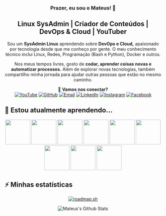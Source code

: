 <h3 align="center">
  Prazer, eu sou o Mateus! 👋
</h3>
  
<h2 align="center">
    Linux SysAdmin | Criador de Conteúdos | DevOps & Cloud | YouTuber
</h2>

<div align="center">

Sou um **SysAdmin Linux** aprendendo sobre **DevOps e Cloud,** apaixonado por tecnologia desde que me conheço por gente. O meu conhecimento técnico inclui Linux, Redes, Programação (Bash e Python), Docker e outros.

Nos meus tempos livres, gosto de **codar, aprender coisas novas e automatizar processos.** Além de explorar novas tecnologias, também compartilho minha jornada para ajudar outras pessoas que estão no mesmo caminho.  

🔹 **Vamos nos conectar?** <br>
[![YouTube](https://img.shields.io/badge/YouTube-red?style=for-the-badge&logo=youtube&logoColor=white)](https://youtube.com/@mateussebastiaoms) [![GitHub](https://img.shields.io/badge/GitHub-black?style=for-the-badge&logo=github&logoColor=white)](https://github.com/Mateus-Sebastiao) [![Email](https://img.shields.io/badge/Gmail-EA4335?style=for-the-badge&logo=gmail&logoColor=white)](mailto:network.mateussebastiao@gmail.com) [![LinkedIn](https://img.shields.io/badge/LinkedIn-blue?style=for-the-badge&logo=linkedin&logoColor=white)](https://linkedin.com/in/mateus-sebastiao) [![Instagram](https://img.shields.io/badge/Instagram-orange?style=for-the-badge&logo=instagram&logoColor=white)](https://instagram.com/mateus_sebastiao11) [![Facebook](https://img.shields.io/badge/Facebook-blue?style=for-the-badge&logo=facebook&logoColor=white)](https://facebook.com/mateussebastiaoms) 

</div>

## 🌱 Estou atualmente aprendendo...

<div align="center">
  
<img src="https://cdn.jsdelivr.net/gh/devicons/devicon@latest/icons/prometheus/prometheus-plain-wordmark.svg" width="80" height="80" /> <img src="https://cdn.jsdelivr.net/gh/devicons/devicon@latest/icons/grafana/grafana-original-wordmark.svg" width="80" height="80" /> <img src="https://cdn.jsdelivr.net/gh/devicons/devicon@latest/icons/kubernetes/kubernetes-original-wordmark.svg" width="80" height="80" /> <img src="https://cdn.jsdelivr.net/gh/devicons/devicon@latest/icons/gitlab/gitlab-original-wordmark.svg" width="80" height="80" /> <img src="https://cdn.jsdelivr.net/gh/devicons/devicon@latest/icons/jenkins/jenkins-original.svg" width="80" height="80" /> <img src="https://cdn.jsdelivr.net/gh/devicons/devicon@latest/icons/vagrant/vagrant-original.svg" width="80" height="80" /> <img src="https://cdn.jsdelivr.net/gh/devicons/devicon@latest/icons/amazonwebservices/amazonwebservices-original-wordmark.svg" width="80" height="80" /> <img src="https://cdn.jsdelivr.net/gh/devicons/devicon@latest/icons/terraform/terraform-original.svg" width="80" height="80" /> <img src="https://cdn.jsdelivr.net/gh/devicons/devicon@latest/icons/ansible/ansible-original.svg" width="80" height="80" />          

</div>

## ⚡ Minhas estatísticas

<div align="center">
  <div style="display: flex; justify-content: center; gap: 10px;">
    <a href="https://roadmap.sh"><img src="https://roadmap.sh/card/wide/681b0d713da6ef5848529294?variant=dark" alt="roadmap.sh"/></a>
  </div>
</div>

<div align="center">

![Mateus's Github Stats](https://github-readme-stats.vercel.app/api?username=Mateus-Sebastiao&show_icons=true&theme=dark&locale=pt-pt&hide_title=true&hide=contribs)

</div>

<!--
**Mateus-Sebastiao/Mateus-Sebastiao** is a ✨ _special_ ✨ repository because its `README.md` (this file) appears on your GitHub profile.

Here are some ideas to get you started:

- 🔭 I’m currently working on ...
- 🌱 I’m currently learning ...
- 👯 I’m looking to collaborate on ...
- 🤔 I’m looking for help with ...
- 💬 Ask me about ...
- 📫 How to reach me: ...
- 😄 Pronouns: ...
- ⚡ Fun fact: ...
-->
